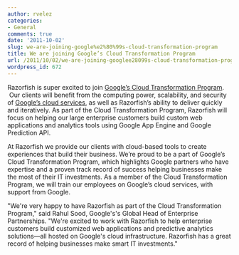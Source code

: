 ```yaml
---
author: rvelez
categories:
- General
comments: true
date: '2011-10-02'
slug: we-are-joining-google%e2%80%99s-cloud-transformation-program
title: We are joining Google’s Cloud Transformation Program
url: /2011/10/02/we-are-joining-googlee28099s-cloud-transformation-program
wordpress_id: 672
---
```



Razorfish is super excited to join [Google’s Cloud Transformation Program](http://googleenterprise.blogspot.com/2011/09/helping-larger-businesses-make-most-of.html).  Our clients will benefit from the computing power, scalability, and security of [Google’s cloud services](http://www.google.com/enterprise/cloud/), as well as Razorfish’s ability to deliver quickly and iteratively. As part of the Cloud Transformation Program, Razorfish will focus on helping our large enterprise customers build custom web applications and analytics tools using Google App Engine and Google Prediction API.

At Razorfish we provide our clients with cloud-based tools to create experiences that build their business. We’re proud to be a part of Google’s Cloud Transformation Program, which highlights Google partners who have expertise and a proven track record of success helping businesses make the most of their IT investments. As a member of the Cloud Transformation Program, we will train our employees on Google’s cloud services, with support from Google.

"We're very happy to have Razorfish as part of the Cloud Transformation Program," said Rahul Sood, Google's's Global Head of Enterprise Partnerships. "We're excited to work with Razorfish to help enterprise customers build customized web applications and predictive analytics solutions—all hosted on Google's cloud infrastructure. Razorfish has a great record of helping businesses make smart IT investments."
